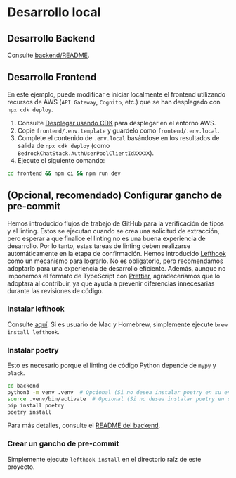 # Desarrollo local

## Desarrollo Backend

Consulte [backend/README](../backend/README_es-ES.md).

## Desarrollo Frontend

En este ejemplo, puede modificar e iniciar localmente el frontend utilizando recursos de AWS (`API Gateway`, `Cognito`, etc.) que se han desplegado con `npx cdk deploy`.

1. Consulte [Desplegar usando CDK](../README.md#deploy-using-cdk) para desplegar en el entorno AWS.
2. Copie `frontend/.env.template` y guárdelo como `frontend/.env.local`.
3. Complete el contenido de `.env.local` basándose en los resultados de salida de `npx cdk deploy` (como `BedrockChatStack.AuthUserPoolClientIdXXXXX`).
4. Ejecute el siguiente comando:

```zsh
cd frontend && npm ci && npm run dev
```

## (Opcional, recomendado) Configurar gancho de pre-commit

Hemos introducido flujos de trabajo de GitHub para la verificación de tipos y el linting. Estos se ejecutan cuando se crea una solicitud de extracción, pero esperar a que finalice el linting no es una buena experiencia de desarrollo. Por lo tanto, estas tareas de linting deben realizarse automáticamente en la etapa de confirmación. Hemos introducido [Lefthook](https://github.com/evilmartians/lefthook?tab=readme-ov-file#install) como un mecanismo para lograrlo. No es obligatorio, pero recomendamos adoptarlo para una experiencia de desarrollo eficiente. Además, aunque no imponemos el formato de TypeScript con [Prettier](https://prettier.io/), agradeceríamos que lo adoptara al contribuir, ya que ayuda a prevenir diferencias innecesarias durante las revisiones de código.

### Instalar lefthook

Consulte [aquí](https://github.com/evilmartians/lefthook#install). Si es usuario de Mac y Homebrew, simplemente ejecute `brew install lefthook`.

### Instalar poetry

Esto es necesario porque el linting de código Python depende de `mypy` y `black`.

```sh
cd backend
python3 -m venv .venv  # Opcional (Si no desea instalar poetry en su entorno)
source .venv/bin/activate  # Opcional (Si no desea instalar poetry en su entorno)
pip install poetry
poetry install
```

Para más detalles, consulte el [README del backend](../backend/README_es-ES.md).

### Crear un gancho de pre-commit

Simplemente ejecute `lefthook install` en el directorio raíz de este proyecto.